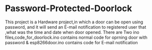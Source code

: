 # Password-Protected-Doorlock
This project is a Hardware project,in which a door can be open using password, and it will send an E-mail notification to registered user that ,what was the time and date when door opened.
There are Two ino files,code_for_doorlock.ino contains normal code for oprning door with password & esp8266door.ino contains code for E-mail notification
